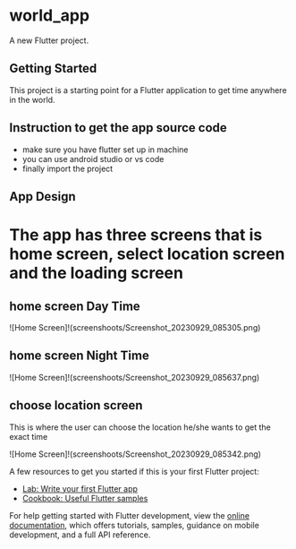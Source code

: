 # world_app

A new Flutter project.

## Getting Started

This project is a starting point for a Flutter application  to get time anywhere in the world.

## Instruction to get the app source code

- make sure you have flutter set up in machine
- you can use android studio or vs code
- finally import the project

## App Design
 # The app has three screens that is home screen, select location screen and the loading screen

## home screen Day Time
![Home Screen]!(screenshoots/Screenshot_20230929_085305.png)

## home screen Night Time

![Home Screen]!(screenshoots/Screenshot_20230929_085637.png)

## choose location screen 
This is where the user can choose the location he/she wants to get the exact time

![Home Screen]!(screenshoots/Screenshot_20230929_085342.png)




A few resources to get you started if this is your first Flutter project:

- [Lab: Write your first Flutter app](https://docs.flutter.dev/get-started/codelab)
- [Cookbook: Useful Flutter samples](https://docs.flutter.dev/cookbook)

For help getting started with Flutter development, view the
[online documentation](https://docs.flutter.dev/), which offers tutorials,
samples, guidance on mobile development, and a full API reference.
